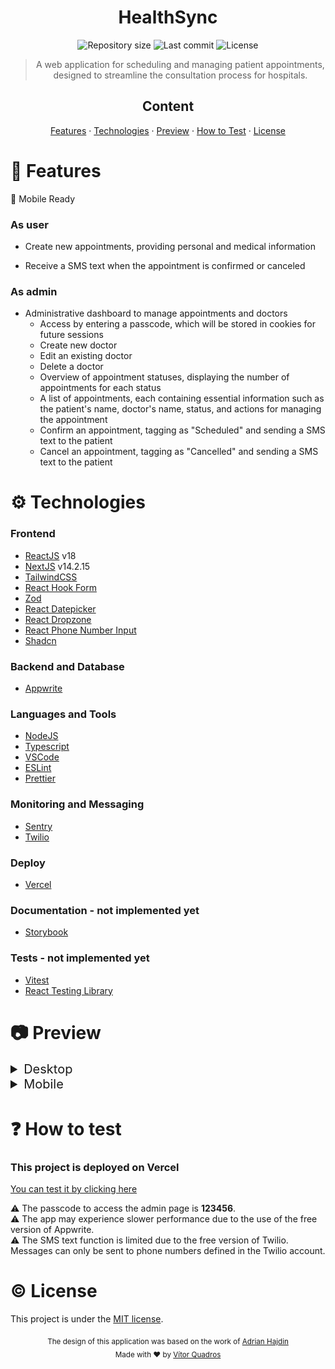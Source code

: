 <h1 align="center">HealthSync</h1>

<p align="center">
  <img alt="Repository size" src="https://img.shields.io/github/repo-size/vitorquadros/healthsync?color=darkgreen&style=plastic">
  <img alt="Last commit" src="https://img.shields.io/github/last-commit/vitorquadros/healthsync?color=darkgreen&style=plastic">
  <img alt="License" src="https://img.shields.io/github/license/vitorquadros/healthsync?color=darkgreen&style=plastic">
</p>

> <p align="center">A web application for scheduling and managing patient appointments, designed to streamline the consultation process for hospitals.</p>

<h2 align="center">Content</h2>

<p align="center">
<a href="#rocket-features">Features</a>
·
<a href="#gear-technologies">Technologies</a>
·
<a href="#camera-preview">Preview</a>
·
<a href="#question-how-to-test">How to Test</a>
·
<a href="#copyright-license">License</a>
</p>

# :rocket: Features

:iphone: Mobile Ready

### As user

- Create new appointments, providing personal and medical information

- Receive a SMS text when the appointment is confirmed or canceled

### As admin

- Administrative dashboard to manage appointments and doctors
  - Access by entering a passcode, which will be stored in cookies for future sessions
  - Create new doctor
  - Edit an existing doctor
  - Delete a doctor
  - Overview of appointment statuses, displaying the number of appointments for each status
  - A list of appointments, each containing essential information such as the patient's name, doctor's name, status, and actions for managing the appointment
  - Confirm an appointment, tagging as "Scheduled" and sending a SMS text to the patient
  - Cancel an appointment, tagging as "Cancelled" and sending a SMS text to the patient

# :gear: Technologies

### Frontend

- [ReactJS](https://github.com/facebook/react) v18
- [NextJS](https://github.com/vercel/next.js) v14.2.15
- [TailwindCSS](https://github.com/tailwindlabs/tailwindcss)
- [React Hook Form](https://github.com/react-hook-form/react-hook-form)
- [Zod](https://github.com/colinhacks/zod)
- [React Datepicker](https://github.com/Hacker0x01/react-datepicker)
- [React Dropzone](https://github.com/react-dropzone/react-dropzone)
- [React Phone Number Input](https://gitlab.com/catamphetamine/react-phone-number-input)
- [Shadcn](https://github.com/shadcn/ui)

### Backend and Database

- [Appwrite](https://github.com/appwrite/appwrite)

### Languages and Tools

- [NodeJS](https://github.com/nodejs)
- [Typescript](https://github.com/microsoft/TypeScript)
- [VSCode](https://github.com/microsoft/vscode)
- [ESLint](https://github.com/eslint/eslint)
- [Prettier](https://github.com/prettier/prettier)

### Monitoring and Messaging

- [Sentry](https://github.com/getsentry/sentry)
- [Twilio](https://github.com/twilio/twilio-node)

### Deploy

- [Vercel](https://github.com/vercel/vercel)

### Documentation - not implemented yet

- [Storybook](https://github.com/storybookjs/storybook)

### Tests - not implemented yet

- [Vitest](https://github.com/vitest-dev/vitest)
- [React Testing Library](https://github.com/testing-library/react-testing-library)

# :camera: Preview

<details>
<summary style="font-size: 20px">Desktop</summary>

### Step 1 - Register user

  <img src="./.github/images/register1.png">

### Step 2 - Register patient

  <img src="./.github/images/register2.png">

### Step 3 - Create appointment

  <img src="./.github/images/register3.png">

### Success

  <img src="./.github/images/success.png">

### Enter Admin passcode

  <img src="./.github/images/admin1.png">

### Admin dashboard

  <img src="./.github/images/admin2.png">

### Schedule appointment

  <img src="./.github/images/admin3.png">

### Cancel appointment

  <img src="./.github/images/admin4.png">

### Doctors dashboard

  <img src="./.github/images/doctors1.png">

### Create new doctor

  <img src="./.github/images/doctors2.png">

### Update existing doctor

  <img src="./.github/images/doctors3.png">

### Delete doctor

  <img src="./.github/images/doctors4.png">

### 404

   <img src="./.github/images/404.png">

</details>

<details>
<summary style="font-size: 20px">Mobile</summary>

### Step 1 - Register user

  <img src="./.github/images/register1-mobile.png">

### Step 2 - Register patient

  <img src="./.github/images/register2-mobile.png">

### Step 3 - Create appointment

  <img src="./.github/images/register3-mobile.png">

### Success

  <img src="./.github/images/success-mobile.png">
 
### Enter passcode

  <img src="./.github/images/admin1-mobile.png">

### Admin dashboard

  <img src="./.github/images/admin2-mobile.png">

### Schedule appointment

  <img src="./.github/images/admin3-mobile.png">

### Cancel appointment

  <img src="./.github/images/admin4-mobile.png">

### Doctors dashboard

  <img src="./.github/images/doctors1-mobile.png">

### Create new doctor

  <img src="./.github/images/doctors2-mobile.png">

### Update existing doctor

  <img src="./.github/images/doctors3-mobile.png">

### Delete doctor

  <img src="./.github/images/doctors4-mobile.png">
    
  ### 404

   <img src="./.github/images/404-mobile.png">

</details>

# :question: How to test

### This project is deployed on Vercel

[You can test it by clicking here](https://healthsync-seven.vercel.app/)

:warning: The passcode to access the admin page is <strong>123456</strong>.
<br>
:warning: The app may experience slower performance due to the use of the free version of Appwrite.
<br>
:warning: The SMS text function is limited due to the free version of Twilio. Messages can only be sent to phone numbers defined in the Twilio account.

# :copyright: License

This project is under the [MIT license](./LICENSE).

<p align="center">
<sub>The design of this application was based on the work of <a href="https://www.linkedin.com/in/adrianhajdin/">Adrian Hajdin</a></sub>
<br>
<sub>Made with ❤︎ by <a href="https://github.com/vitorquadros">Vítor Quadros</a></sub>
</p>
